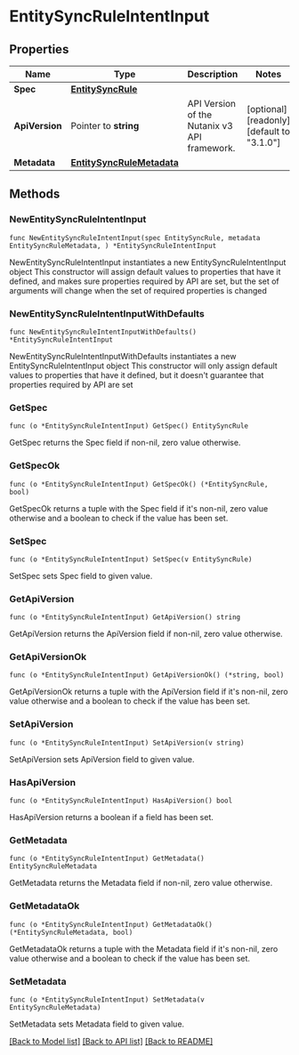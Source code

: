 # EntitySyncRuleIntentInput

## Properties

Name | Type | Description | Notes
------------ | ------------- | ------------- | -------------
**Spec** | [**EntitySyncRule**](EntitySyncRule.md) |  | 
**ApiVersion** | Pointer to **string** | API Version of the Nutanix v3 API framework. | [optional] [readonly] [default to "3.1.0"]
**Metadata** | [**EntitySyncRuleMetadata**](EntitySyncRuleMetadata.md) |  | 

## Methods

### NewEntitySyncRuleIntentInput

`func NewEntitySyncRuleIntentInput(spec EntitySyncRule, metadata EntitySyncRuleMetadata, ) *EntitySyncRuleIntentInput`

NewEntitySyncRuleIntentInput instantiates a new EntitySyncRuleIntentInput object
This constructor will assign default values to properties that have it defined,
and makes sure properties required by API are set, but the set of arguments
will change when the set of required properties is changed

### NewEntitySyncRuleIntentInputWithDefaults

`func NewEntitySyncRuleIntentInputWithDefaults() *EntitySyncRuleIntentInput`

NewEntitySyncRuleIntentInputWithDefaults instantiates a new EntitySyncRuleIntentInput object
This constructor will only assign default values to properties that have it defined,
but it doesn't guarantee that properties required by API are set

### GetSpec

`func (o *EntitySyncRuleIntentInput) GetSpec() EntitySyncRule`

GetSpec returns the Spec field if non-nil, zero value otherwise.

### GetSpecOk

`func (o *EntitySyncRuleIntentInput) GetSpecOk() (*EntitySyncRule, bool)`

GetSpecOk returns a tuple with the Spec field if it's non-nil, zero value otherwise
and a boolean to check if the value has been set.

### SetSpec

`func (o *EntitySyncRuleIntentInput) SetSpec(v EntitySyncRule)`

SetSpec sets Spec field to given value.


### GetApiVersion

`func (o *EntitySyncRuleIntentInput) GetApiVersion() string`

GetApiVersion returns the ApiVersion field if non-nil, zero value otherwise.

### GetApiVersionOk

`func (o *EntitySyncRuleIntentInput) GetApiVersionOk() (*string, bool)`

GetApiVersionOk returns a tuple with the ApiVersion field if it's non-nil, zero value otherwise
and a boolean to check if the value has been set.

### SetApiVersion

`func (o *EntitySyncRuleIntentInput) SetApiVersion(v string)`

SetApiVersion sets ApiVersion field to given value.

### HasApiVersion

`func (o *EntitySyncRuleIntentInput) HasApiVersion() bool`

HasApiVersion returns a boolean if a field has been set.

### GetMetadata

`func (o *EntitySyncRuleIntentInput) GetMetadata() EntitySyncRuleMetadata`

GetMetadata returns the Metadata field if non-nil, zero value otherwise.

### GetMetadataOk

`func (o *EntitySyncRuleIntentInput) GetMetadataOk() (*EntitySyncRuleMetadata, bool)`

GetMetadataOk returns a tuple with the Metadata field if it's non-nil, zero value otherwise
and a boolean to check if the value has been set.

### SetMetadata

`func (o *EntitySyncRuleIntentInput) SetMetadata(v EntitySyncRuleMetadata)`

SetMetadata sets Metadata field to given value.



[[Back to Model list]](../README.md#documentation-for-models) [[Back to API list]](../README.md#documentation-for-api-endpoints) [[Back to README]](../README.md)


